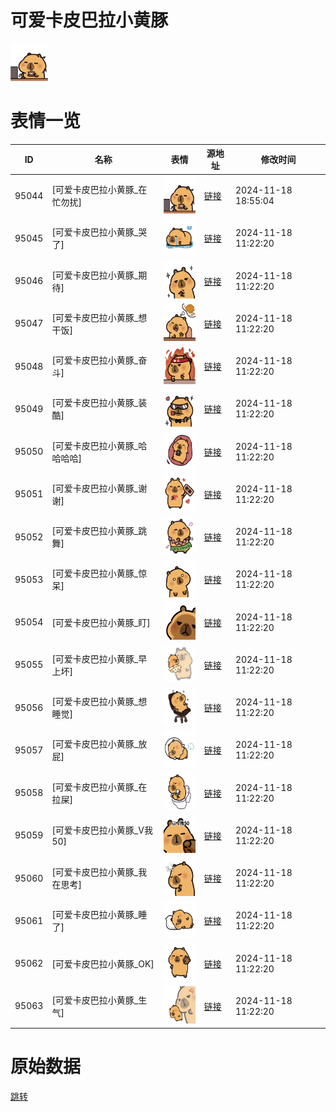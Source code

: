 # 可爱卡皮巴拉小黄豚

<img src="./cover.png" height="60" alt="cover" />

# 表情一览

|ID|名称|表情|源地址|修改时间|
|----|----|----|----|----|
|95044|[可爱卡皮巴拉小黄豚_在忙勿扰]|<img src="./pic/095044_%5B可爱卡皮巴拉小黄豚_在忙勿扰%5D.png" height="60" alt="在忙勿扰"/>|[链接](https://i0.hdslb.com/bfs/garb/ddbe0ca9d4e92254c066806341825c8a11a89086.png)|2024-11-18 18:55:04|
|95045|[可爱卡皮巴拉小黄豚_哭了]|<img src="./pic/095045_%5B可爱卡皮巴拉小黄豚_哭了%5D.png" height="60" alt="哭了"/>|[链接](https://i0.hdslb.com/bfs/garb/d0104ef63851f3d2c4f1a46629658ecf6aedc522.png)|2024-11-18 11:22:20|
|95046|[可爱卡皮巴拉小黄豚_期待]|<img src="./pic/095046_%5B可爱卡皮巴拉小黄豚_期待%5D.png" height="60" alt="期待"/>|[链接](https://i0.hdslb.com/bfs/garb/c55b84555dd59bc9cf0e41cadab7bd39df964132.png)|2024-11-18 11:22:20|
|95047|[可爱卡皮巴拉小黄豚_想干饭]|<img src="./pic/095047_%5B可爱卡皮巴拉小黄豚_想干饭%5D.png" height="60" alt="想干饭"/>|[链接](https://i0.hdslb.com/bfs/garb/b738bd684baab9be9e7c19a24dfd574e8148c354.png)|2024-11-18 11:22:20|
|95048|[可爱卡皮巴拉小黄豚_奋斗]|<img src="./pic/095048_%5B可爱卡皮巴拉小黄豚_奋斗%5D.png" height="60" alt="奋斗"/>|[链接](https://i0.hdslb.com/bfs/garb/5d4ac5dd6801f3b653c1a8fa633f2c03293dd170.png)|2024-11-18 11:22:20|
|95049|[可爱卡皮巴拉小黄豚_装酷]|<img src="./pic/095049_%5B可爱卡皮巴拉小黄豚_装酷%5D.png" height="60" alt="装酷"/>|[链接](https://i0.hdslb.com/bfs/garb/362493514434b1c8544427210b378b71ffe02c04.png)|2024-11-18 11:22:20|
|95050|[可爱卡皮巴拉小黄豚_哈哈哈哈]|<img src="./pic/095050_%5B可爱卡皮巴拉小黄豚_哈哈哈哈%5D.png" height="60" alt="哈哈哈哈"/>|[链接](https://i0.hdslb.com/bfs/garb/7a5f11c195a4a7e27f381f720249f7614e9886d7.png)|2024-11-18 11:22:20|
|95051|[可爱卡皮巴拉小黄豚_谢谢]|<img src="./pic/095051_%5B可爱卡皮巴拉小黄豚_谢谢%5D.png" height="60" alt="谢谢"/>|[链接](https://i0.hdslb.com/bfs/garb/b19d73858cbdf120e233f6f590b420d8d8f67d71.png)|2024-11-18 11:22:20|
|95052|[可爱卡皮巴拉小黄豚_跳舞]|<img src="./pic/095052_%5B可爱卡皮巴拉小黄豚_跳舞%5D.png" height="60" alt="跳舞"/>|[链接](https://i0.hdslb.com/bfs/garb/1163a05154283c05d285b12d699136cd6b97704b.png)|2024-11-18 11:22:20|
|95053|[可爱卡皮巴拉小黄豚_惊呆]|<img src="./pic/095053_%5B可爱卡皮巴拉小黄豚_惊呆%5D.png" height="60" alt="惊呆"/>|[链接](https://i0.hdslb.com/bfs/garb/ffbcca9b7a09f99d45e19a9650dd1553769b324a.png)|2024-11-18 11:22:20|
|95054|[可爱卡皮巴拉小黄豚_盯]|<img src="./pic/095054_%5B可爱卡皮巴拉小黄豚_盯%5D.png" height="60" alt="盯"/>|[链接](https://i0.hdslb.com/bfs/garb/b55fe58ab7741e9cd51ab114cb1404af74ddb45c.png)|2024-11-18 11:22:20|
|95055|[可爱卡皮巴拉小黄豚_早上坏]|<img src="./pic/095055_%5B可爱卡皮巴拉小黄豚_早上坏%5D.png" height="60" alt="早上坏"/>|[链接](https://i0.hdslb.com/bfs/garb/603b78afd4029edbe470394af0e654bd31c3218a.png)|2024-11-18 11:22:20|
|95056|[可爱卡皮巴拉小黄豚_想睡觉]|<img src="./pic/095056_%5B可爱卡皮巴拉小黄豚_想睡觉%5D.png" height="60" alt="想睡觉"/>|[链接](https://i0.hdslb.com/bfs/garb/2a3b36eb2efea1da409585590cd411e07fb16f42.png)|2024-11-18 11:22:20|
|95057|[可爱卡皮巴拉小黄豚_放屁]|<img src="./pic/095057_%5B可爱卡皮巴拉小黄豚_放屁%5D.png" height="60" alt="放屁"/>|[链接](https://i0.hdslb.com/bfs/garb/3f13e72163644efdb8a343adffe564d654bcc1e2.png)|2024-11-18 11:22:20|
|95058|[可爱卡皮巴拉小黄豚_在拉屎]|<img src="./pic/095058_%5B可爱卡皮巴拉小黄豚_在拉屎%5D.png" height="60" alt="在拉屎"/>|[链接](https://i0.hdslb.com/bfs/garb/4303bfe375404c55b0c0c7f025ff06fe5d22c045.png)|2024-11-18 11:22:20|
|95059|[可爱卡皮巴拉小黄豚_V我50]|<img src="./pic/095059_%5B可爱卡皮巴拉小黄豚_V我50%5D.png" height="60" alt="V我50"/>|[链接](https://i0.hdslb.com/bfs/garb/37b84bc0264dd5e2af5aee8d3c35eb1631b2d893.png)|2024-11-18 11:22:20|
|95060|[可爱卡皮巴拉小黄豚_我在思考]|<img src="./pic/095060_%5B可爱卡皮巴拉小黄豚_我在思考%5D.png" height="60" alt="我在思考"/>|[链接](https://i0.hdslb.com/bfs/garb/92bed6c3e20cac1e756e300ca8dd67f67e1618fe.png)|2024-11-18 11:22:20|
|95061|[可爱卡皮巴拉小黄豚_睡了]|<img src="./pic/095061_%5B可爱卡皮巴拉小黄豚_睡了%5D.png" height="60" alt="睡了"/>|[链接](https://i0.hdslb.com/bfs/garb/d47e0c0a3acff335f5aaadf889ba98f33cef6f9a.png)|2024-11-18 11:22:20|
|95062|[可爱卡皮巴拉小黄豚_OK]|<img src="./pic/095062_%5B可爱卡皮巴拉小黄豚_OK%5D.png" height="60" alt="OK"/>|[链接](https://i0.hdslb.com/bfs/garb/86280c024cb266e5434ab4919ba59fa3cac99eca.png)|2024-11-18 11:22:20|
|95063|[可爱卡皮巴拉小黄豚_生气]|<img src="./pic/095063_%5B可爱卡皮巴拉小黄豚_生气%5D.png" height="60" alt="生气"/>|[链接](https://i0.hdslb.com/bfs/garb/aff35892299e0fd5234b72558510accf85438bfb.png)|2024-11-18 11:22:20|

# 原始数据

[跳转](./raw.json)

